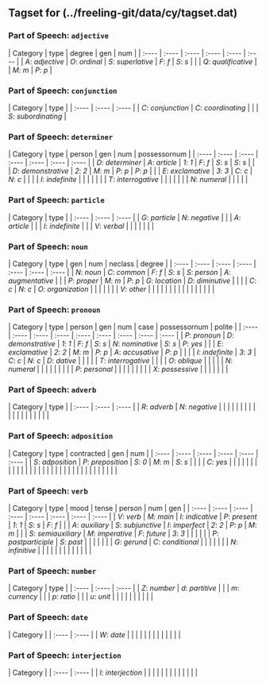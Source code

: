 ## Tagset for (../freeling-git/data/cy/tagset.dat)

### Part of Speech: `adjective`
| Category | type | degree | gen | num |
| :----  | :---- | :---- | :---- | :---- | :---- |
 | *A*: _adjective_ | *O*: _ordinal_ | *S*: _superlative_ | *F*: _f_ | *S*: _s_ |
 |  | *Q*: _qualificative_ |  | *M*: _m_ | *P*: _p_ |
### Part of Speech: `conjunction`
| Category | type |
| :----  | :---- | :---- |
 | *C*: _conjunction_ | *C*: _coordinating_ |
 |  | *S*: _subordinating_ |
### Part of Speech: `determiner`
| Category | type | person | gen | num | possessornum |
| :----  | :---- | :---- | :---- | :---- | :---- | :---- |
 | *D*: _determiner_ | *A*: _article_ | *1*: _1_ | *F*: _f_ | *S*: _s_ | *S*: _s_ |
 |  | *D*: _demonstrative_ | *2*: _2_ | *M*: _m_ | *P*: _p_ | *P*: _p_ |
 |  | *E*: _exclamative_ | *3*: _3_ | *C*: _c_ | *N*: _c_ |  |
 |  | *I*: _indefinite_ |  |  |  |  |
 |  | *T*: _interrogative_ |  |  |  |  |
 |  | *N*: _numeral_ |  |  |  |  |
### Part of Speech: `particle`
| Category | type |
| :----  | :---- | :---- |
 | *G*: _particle_ | *N*: _negative_ |
 |  | *A*: _article_ |
 |  | *I*: _indefinite_ |
 |  | *V*: _verbal_ |
 |  |  |
 |  |  |
### Part of Speech: `noun`
| Category | type | gen | num | neclass | degree |
| :----  | :---- | :---- | :---- | :---- | :---- | :---- |
 | *N*: _noun_ | *C*: _common_ | *F*: _f_ | *S*: _s_ | *S*: _person_ | *A*: _augmentative_ |
 |  | *P*: _proper_ | *M*: _m_ | *P*: _p_ | *G*: _location_ | *D*: _diminutive_ |
 |  |  | *C*: _c_ | *N*: _c_ | *O*: _organization_ |  |
 |  |  |  |  | *V*: _other_ |  |
 |  |  |  |  |  |  |
 |  |  |  |  |  |  |
### Part of Speech: `pronoun`
| Category | type | person | gen | num | case | possessornum | polite |
| :----  | :---- | :---- | :---- | :---- | :---- | :---- | :---- | :---- |
 | *P*: _pronoun_ | *D*: _demonstrative_ | *1*: _1_ | *F*: _f_ | *S*: _s_ | *N*: _nominative_ | *S*: _s_ | *P*: _yes_ |
 |  | *E*: _exclamative_ | *2*: _2_ | *M*: _m_ | *P*: _p_ | *A*: _accusative_ | *P*: _p_ |  |
 |  | *I*: _indefinite_ | *3*: _3_ | *C*: _c_ | *N*: _c_ | *D*: _dative_ |  |  |
 |  | *T*: _interrogative_ |  |  |  | *O*: _oblique_ |  |  |
 |  | *N*: _numeral_ |  |  |  |  |  |  |
 |  | *P*: _personal_ |  |  |  |  |  |  |
 |  | *X*: _possessive_ |  |  |  |  |  |  |
### Part of Speech: `adverb`
| Category | type |
| :----  | :---- | :---- |
 | *R*: _adverb_ | *N*: _negative_ |
 |  |  |
 |  |  |
 |  |  |
 |  |  |
 |  |  |
 |  |  |
### Part of Speech: `adposition`
| Category | type | contracted | gen | num |
| :----  | :---- | :---- | :---- | :---- | :---- |
 | *S*: _adposition_ | *P*: _preposition_ | *S*: _0_ | *M*: _m_ | *S*: _s_ |
 |  |  | *C*: _yes_ |  |  |
 |  |  |  |  |  |
 |  |  |  |  |  |
 |  |  |  |  |  |
 |  |  |  |  |  |
 |  |  |  |  |  |
### Part of Speech: `verb`
| Category | type | mood | tense | person | num | gen |
| :----  | :---- | :---- | :---- | :---- | :---- | :---- | :---- |
 | *V*: _verb_ | *M*: _main_ | *I*: _indicative_ | *P*: _present_ | *1*: _1_ | *S*: _s_ | *F*: _f_ |
 |  | *A*: _auxiliary_ | *S*: _subjunctive_ | *I*: _imperfect_ | *2*: _2_ | *P*: _p_ | *M*: _m_ |
 |  | *S*: _semiauxiliary_ | *M*: _imperative_ | *F*: _future_ | *3*: _3_ |  |  |
 |  |  | *P*: _pastparticiple_ | *S*: _past_ |  |  |  |
 |  |  | *G*: _gerund_ | *C*: _conditional_ |  |  |  |
 |  |  | *N*: _infinitive_ |  |  |  |  |
 |  |  |  |  |  |  |  |
### Part of Speech: `number`
| Category | type |
| :----  | :---- | :---- |
 | *Z*: _number_ | *d*: _partitive_ |
 |  | *m*: _currency_ |
 |  | *p*: _ratio_ |
 |  | *u*: _unit_ |
 |  |  |
 |  |  |
 |  |  |
### Part of Speech: `date`
| Category |
| :----  | :---- |
 | *W*: _date_ |
 |  |
 |  |
 |  |
 |  |
 |  |
 |  |
### Part of Speech: `interjection`
| Category |
| :----  | :---- |
 | *I*: _interjection_ |
 |  |
 |  |
 |  |
 |  |
 |  |
 |  |
